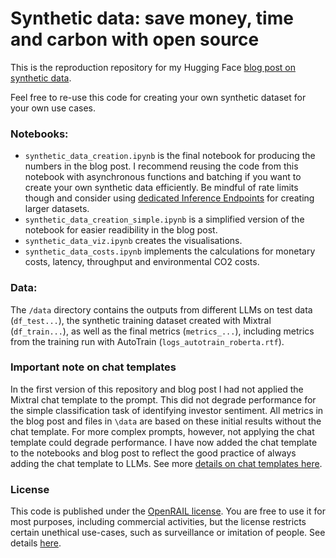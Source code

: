 # Synthetic data: save money, time and carbon with open source
This is the reproduction repository for my Hugging Face [blog post on synthetic data](https://huggingface.co/blog/synthetic-data-save-costs).

Feel free to re-use this code for creating your own synthetic dataset for your own use cases. 

### Notebooks: 
- `synthetic_data_creation.ipynb` is the final notebook for producing the numbers in the blog post. I recommend reusing the code from this notebook with asynchronous functions and batching if you want to create your own synthetic data efficiently. Be mindful of rate limits though and consider using [dedicated Inference Endpoints](https://huggingface.co/docs/inference-endpoints/index) for creating larger datasets. 
- `synthetic_data_creation_simple.ipynb` is a simplified version of the notebook for easier readibility in the blog post.
- `synthetic_data_viz.ipynb` creates the visualisations.
- `synthetic_data_costs.ipynb` implements the calculations for monetary costs, latency, throughput and environmental CO2 costs. 

### Data:
The `/data` directory contains the outputs from different LLMs on test data (`df_test...`), the synthetic training dataset created with Mixtral (`df_train...`), as well as the final metrics (`metrics_...`), including metrics from the training run with AutoTrain (`logs_autotrain_roberta.rtf`).

### Important note on chat templates
In the first version of this repository and blog post I had not applied the Mixtral chat template to the prompt. This did not degrade performance for the simple classification task of identifying investor sentiment. All metrics in the blog post and files in `\data` are based on these initial results without the chat template. For more complex prompts, however, not applying the chat template could degrade performance. I have now added the chat template to the notebooks and blog post to reflect the good practice of always adding the chat template to LLMs. See more [details on chat templates here](https://huggingface.co/blog/chat-templates). 

### License
This code is published under the [OpenRAIL license](https://www.licenses.ai/ai-licenses). You are free to use it for most purposes, including commercial activities, but the license restricts certain unethical use-cases, such as surveillance or imitation of people. See details [here](https://www.licenses.ai/source-code-license). 

